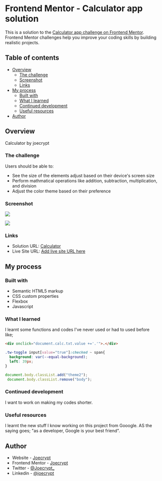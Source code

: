 # Frontend Mentor - Calculator app solution

This is a solution to the [Calculator app challenge on Frontend Mentor](https://www.frontendmentor.io/challenges/calculator-app-9lteq5N29). Frontend Mentor challenges help you improve your coding skills by building realistic projects. 

## Table of contents

- [Overview](#overview)
  - [The challenge](#the-challenge)
  - [Screenshot](#screenshot)
  - [Links](#links)
- [My process](#my-process)
  - [Built with](#built-with)
  - [What I learned](#what-i-learned)
  - [Continued development](#continued-development)
  - [Useful resources](#useful-resources)
- [Author](#author)


## Overview

Calculator by joecrypt

### The challenge

Users should be able to:

- See the size of the elements adjust based on their device's screen size
- Perform mathmatical operations like addition, subtraction, multiplication, and division
- Adjust the color theme based on their preference

### Screenshot

![](/images/theme1.png)

![](/images/theme3.png)

### Links

- Solution URL: [Calculator](https://github.com/joe801/calculator)
- Live Site URL: [Add live site URL here](https://your-live-site-url.com)

## My process

### Built with

- Semantic HTML5 markup
- CSS custom properties
- Flexbox
- Javascript

### What I learned

I learnt some functions and codes I've never used or had to used before like;

```html
<div onclick="document.calc.txt.value +='.'">.</div>
```
```css
.tw-toggle input[value="true"]:checked ~ span{
  background: var(--equal-background);
  left: 39px;
}
```
```js
document.body.classList.add("theme2");
 document.body.classList.remove("body");
```

### Continued development

I want to work on making my codes shorter.

### Useful resources

I learnt the new stuff I know working on this project from Gooogle. AS the saying goes; "as a developer, Google is your best friend".

## Author

- Website - [Joecrypt](https://www.joecrypt.tk)
- Frontend Mentor - [Joecrypt](https://www.frontendmentor.io/profile/joe801)
- Twitter - [@Joecrypt_](https://www.twitter.com/Joecrypt_)
- Linkedin - [@joecrypt](https://wwww.linkedin.com/in/joecrypt)

